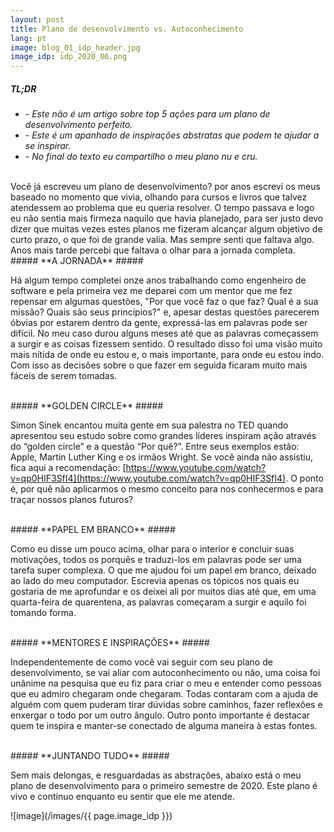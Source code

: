```yaml
---
layout: post
title: Plano de desenvolvimento vs. Autoconhecimento
lang: pt
image: blog_01_idp_header.jpg
image_idp: idp_2020_06.png
---
```


##### **TL;DR** #####
* \- _Este não é um artigo sobre top 5 ações para um plano de desenvolvimento perfeito._
* \- _Este é um apanhado de inspirações abstratas que podem te ajudar a se inspirar._
* \- _No final do texto eu compartilho o meu plano nu e cru._

<br />
Você já escreveu um plano de desenvolvimento? por anos escrevi os meus baseado no momento que vivia, olhando para cursos e livros que talvez atendessem ao problema que eu queria resolver. O tempo passava e logo eu não sentia mais firmeza naquilo que havia planejado, para ser justo devo dizer que muitas vezes estes planos me fizeram alcançar algum objetivo de curto prazo, o que foi de grande valia. Mas sempre senti que faltava algo. Anos mais tarde percebi que faltava o olhar para a jornada completa. 

<br />
##### **A JORNADA** #####

Há algum tempo completei onze anos trabalhando como engenheiro de software e pela primeira vez me deparei com um mentor que me fez repensar em algumas questões, "Por que você faz o que faz? Qual é a sua missão? Quais são seus princípios?" e, apesar destas questões parecerem óbvias por estarem dentro da gente, expressá-las em palavras pode ser difícil. No meu caso durou alguns meses até que as palavras começassem a surgir e as coisas fizessem sentido. O resultado disso foi uma visão muito mais nítida de onde eu estou e, o mais importante, para onde eu estou indo. Com isso as decisões sobre o que fazer em seguida ficaram muito mais fáceis de serem tomadas.

<br />
##### **GOLDEN CIRCLE** ##### 

Simon Sinek encantou muita gente em sua palestra no TED quando apresentou seu estudo sobre como grandes líderes inspiram ação através do “golden circle” e a questão “Por quê?”. Entre seus exemplos estão: Apple, Martin Luther King e os irmãos Wright. Se você ainda não assistiu, fica aqui a recomendação: [https://www.youtube.com/watch?v=qp0HIF3SfI4](https://www.youtube.com/watch?v=qp0HIF3SfI4).
O ponto é, por quê não aplicarmos o mesmo conceito para nos conhecermos e para traçar nossos planos futuros?

<br />
##### **PAPEL EM BRANCO** ##### 

Como eu disse um pouco acima, olhar para o interior e concluir suas motivações, todos os porquês e traduzi-los em palavras pode ser uma tarefa super complexa. O que me ajudou foi um papel em branco, deixado ao lado do meu computador. Escrevia apenas os tópicos nos quais eu gostaria de me aprofundar e os deixei ali por muitos dias até que, em uma quarta-feira de quarentena, as palavras começaram a surgir e aquilo foi tomando forma.

<br />
##### **MENTORES E INSPIRAÇÕES** ##### 

Independentemente de como você vai seguir com seu plano de desenvolvimento, se vai aliar com autoconhecimento ou não, uma coisa foi unânime na pesquisa que eu fiz para criar o meu e entender como pessoas que eu admiro chegaram onde chegaram. Todas contaram com a ajuda de alguém com quem puderam tirar dúvidas sobre caminhos, fazer reflexões e enxergar o todo por um outro ângulo. Outro ponto importante é destacar quem te inspira e manter-se conectado de alguma maneira à estas fontes.

<br />
##### **JUNTANDO TUDO** ##### 

Sem mais delongas, e resguardadas as abstrações, abaixo está o meu plano de desenvolvimento para o primeiro semestre de 2020. Este plano é vivo e contínuo enquanto eu sentir que ele me atende. 


![image](/images/{{ page.image_idp }})
